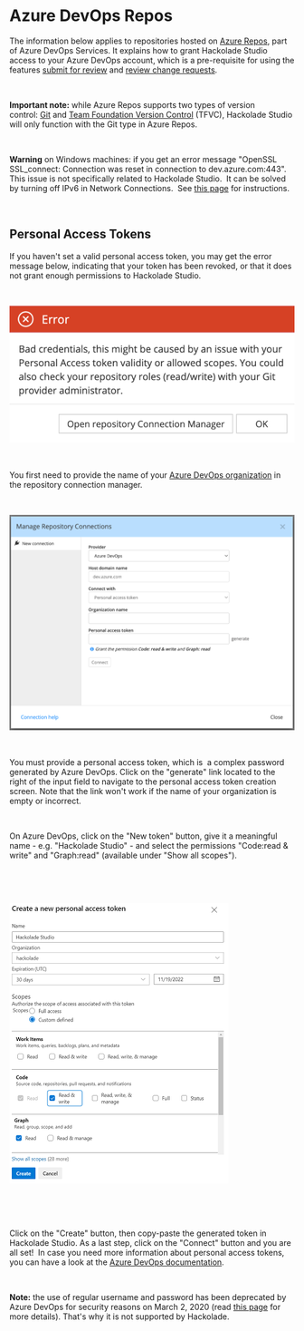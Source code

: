 # Azure DevOps Repos

The information below applies to repositories hosted on [Azure Repos](<https://learn.microsoft.com/en-us/azure/devops/repos/get-started/what-is-repos?view=azure-devops> "target=\"\_blank\""), part of Azure DevOps Services. It explains how to grant Hackolade Studio access to your Azure DevOps account, which is a pre-requisite for using the features [submit for review](<Submitforreview.md>) and [review change requests](<Reviewchangerequests.md>).

&nbsp;

**Important note:** while Azure Repos supports two types of version control: [Git](<https://learn.microsoft.com/en-us/azure/devops/repos/git/gitquickstart?view=azure-devops> "target=\"\_blank\"") and [Team Foundation Version Control](<https://learn.microsoft.com/en-us/azure/devops/repos/tfvc/what-is-tfvc?view=azure-devops> "target=\"\_blank\"") (TFVC), Hackolade Studio will only function with the Git type in Azure Repos.

&nbsp;

**Warning** on Windows machines: if you get an error message "OpenSSL SSL\_connect: Connection was reset in connection to dev.azure.com:443".&nbsp; This issue is not specifically related to Hackolade Studio.&nbsp; It can be solved by turning off IPv6 in Network Connections.&nbsp; See [this page](<https://stackoverflow.com/a/69712045> "target=\"\_blank\"") for instructions.

&nbsp;

## Personal Access Tokens

If you haven't set a valid personal access token, you may get the error message below, indicating that your token has been revoked, or that it does not grant enough permissions to Hackolade Studio.

&nbsp;

![Worgroup - Azure DevOps Repos token error](<lib/Worgroup%20-%20Azure%20DevOps%20Repos%20token%20error.png>)

&nbsp;

You first need to provide the name of your [Azure DevOps organization](<https://learn.microsoft.com/en-us/azure/devops/organizations/accounts/organization-management?view=azure-devops> "target=\"\_blank\"") in the repository connection manager.

&nbsp;

![Worgroup - manage connection Azure DevOps](<lib/Worgroup%20-%20manage%20connection%20Azure%20DevOps.png>)

&nbsp;

You must provide a personal access token, which is&nbsp; a complex password generated by Azure DevOps. Click on the "generate" link located to the right of the input field to navigate to the personal access token creation screen. Note that the link won't work if the name of your organization is empty or incorrect.

&nbsp;

On Azure DevOps, click on the "New token" button, give it a meaningful name - e.g. "Hackolade Studio" - and select the permissions "Code:read \& write" and "Graph:read" (available under "Show all scopes").

&nbsp;

&nbsp;

![Worgroup - Azure DevOps Repos token form](<lib/Worgroup%20-%20Azure%20DevOps%20Repos%20token%20form.png>)

&nbsp;

&nbsp;

Click on the "Create" button, then copy-paste the generated token in Hackolade Studio. As a last step, click on the "Connect" button and you are all set\!&nbsp; In case you need more information about personal access tokens, you can have a look at the [Azure DevOps documentation](<https://learn.microsoft.com/en-us/azure/devops/organizations/accounts/use-personal-access-tokens-to-authenticate> "target=\"\_blank\"").

&nbsp;

**Note:** the use of regular username and password has been deprecated by Azure DevOps for security reasons on March 2, 2020 (read [this page](<https://devblogs.microsoft.com/devops/azure-devops-will-no-longer-support-alternate-credentials-authentication/> "target=\"\_blank\"") for more details). That's why it is not supported by Hackolade.

&nbsp;

